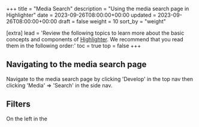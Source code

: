 +++
title = "Media Search"
description = "Using the media search page in Highlighter"
date = 2023-09-26T08:00:00+00:00
updated = 2023-09-26T08:00:00+00:00
draft = false
weight = 10
sort_by = "weight"

[extra]
lead = 'Review the following topics to learn more about the basic concepts and components of <a href="https://highlighter.ai">Highlighter</a>. We recommend that you read them in the following order:'
toc = true
top = false
+++

## Navigating to the media search page

Navigate to the media search page by clicking 'Develop' in the top nav then clicking 'Media' => 'Search' in the side nav.

## Filters

On the left in the 
